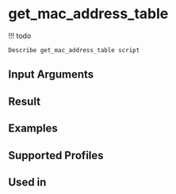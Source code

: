 

# get_mac_address_table

<!-- prettier-ignore -->
!!! todo

    Describe get_mac_address_table script

Input Arguments
---------------

Result
------

Examples
--------

Supported Profiles
------------------

Used in
-------
